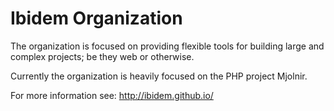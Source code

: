 Ibidem Organization
===================

The organization is focused on providing flexible tools for building large and complex projects; be they web or otherwise.

Currently the organization is heavily focused on the PHP project Mjolnir.

For more information see: http://ibidem.github.io/
